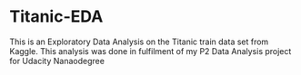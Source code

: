 # Titanic-EDA
This is an Exploratory Data Analysis on the Titanic train data set from Kaggle.
This analysis was done in fulfilment of my P2 Data Analysis project for Udacity Nanaodegree
